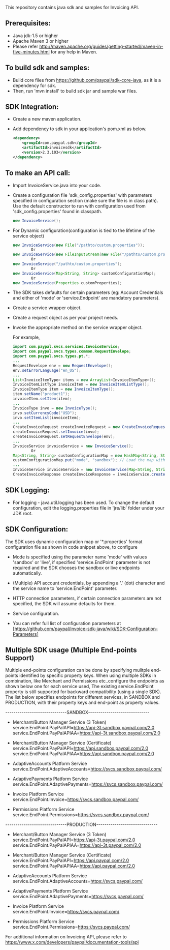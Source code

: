 This repository contains java sdk and samples for Invoicing API.

Prerequisites:
---------------
*	Java jdk-1.5 or higher
*	Apache Maven 3 or higher
*	Please refer http://maven.apache.org/guides/getting-started/maven-in-five-minutes.html for any help in Maven.

To build sdk and samples:
--------------------------
*	Build core files from https://github.com/paypal/sdk-core-java, as it is a dependency for sdk.
*	Then, run 'mvn install' to build sdk jar and sample war files.

SDK Integration:
----------------
*	Create a new maven application.

*	Add dependency to sdk in your application's pom.xml as below.

    ```xml
    <dependency>
        <groupId>com.paypal.sdk</groupId>
        <artifactId>invoicesdk</artifactId>
        <version>2.3.103</version>
    </dependency>
    ```

To make an API call:
--------------------		
*	Import InvoiceService.java into your code.
		
*	Create a configuration file 'sdk_config.properties' with parameters specified in configuration section (make sure the file is in class path). Use the default constructor to run with configuration used from 'sdk_config.properties' found in classpath.
	```java
	new InvoiceService();
	```
*	For Dynamic configuration(configuration is tied to the lifetime of the service object)
	```java
	new InvoiceService(new File("/pathto/custom.properties"));
			Or
	new InvoiceService(new FileInputStream(new File("/pathto/custom.properties")));
			Or
	new InvoiceService("/pathto/custom.properties");
			Or
	new InvoiceService(Map<String, String> customConfigurationMap);
			Or
	new InvoiceService(Properties customProperties);
	```
*	The SDK takes defaults for certain parameters (eg: Account Credentials and either of 'mode' or 'service.Endpoint' are mandatory parameters).

*	Create a service wrapper object.

*	Create a request object as per your project needs. 

*	Invoke the appropriate method on the service wrapper object.

    For example,

          
    ```java
    import com.paypal.svcs.services.InvoiceService;
    import com.paypal.svcs.types.common.RequestEnvelope;
    import com.paypal.svcs.types.pt.*;
    ...
    RequestEnvelope env = new RequestEnvelope();
    env.setErrorLanguage("en_US");
    ...
    List<InvoiceItemType> items = new ArrayList<InvoiceItemType>();
    InvoiceItemListType invoiceItem = new InvoiceItemListType();
    InvoiceItemType item = new InvoiceItemType();
    item.setName("product1");
    invoiceItem.setItem(item);
    ...
    InvoiceType invo = new InvoiceType();
    invo.setCurrencyCode("USD");
    invo.setItemList(invoiceItem);
    ...
    CreateInvoiceRequest createInvoiceRequest = new CreateInvoiceRequest();
    createInvoiceRequest.setInvoice(invo);
    createInvoiceRequest.setRequestEnvelope(env);
    ...
    InvoiceService invoiceService = new InvoiceService();
			Or
    Map<String, String> customConfigurationMap = new HashMap<String, String>();
    customConfigurationMap.put("mode", "sandbox"); // Load the map with all mandatory parameters
    ...
    InvoiceService invoiceService = new InvoiceService(Map<String, String> customConfigurationMap);    
    CreateInvoiceResponse createInvoiceResponse = invoiceService.createInvoice(createInvoiceRequest,userName);
    ```

SDK Logging:
------------
*	For logging - java.util.logging has been used. To change the default configuration, edit the logging.properties file in 'jre/lib' folder under your JDK root.		  

		  
SDK Configuration:
------------------
The SDK uses dynamic configuration map or '*.properties' format configuration file as shown in code snippet above, to configure

*	Mode is specified using the parameter name 'mode' with values 'sandbox' or 'live', if specified 'service.EndPoint' parameter is not required and the SDK chooses the sandbox or live endpoints automatically.

*	(Multiple) API account credentials, by appending a '.' (dot) character and the service name to 'service.EndPoint' parameter.

*	HTTP connection parameters, if certain connection parameters are not specified, the SDK will assume defaults for them.

*	Service configuration.

*   You can refer full list of configuration parameters at [https://github.com/paypal/invoice-sdk-java/wiki/SDK-Configuration-Parameters]

Multiple SDK usage (Multiple End-points Support)
---------------------------
Multiple end-points configuration can be done by specifying mulitple end-points identified by specific property keys. 
When using multiple SDKs in combination, like Merchant and Permissions etc..configure the endpoints as shown below 
one for each service used, The existing service.EndPoint property is still supported for backward compatibility (using 
a single SDK). The list below specifies endpoints for different services, in SANDBOX and PRODUCTION, with their 
property keys and end-point as property values.

------------------------------SANDBOX------------------------------  
* Merchant/Button Manager Service (3 Token)  
service.EndPoint.PayPalAPI=https://api-3t.sandbox.paypal.com/2.0  
service.EndPoint.PayPalAPIAA=https://api-3t.sandbox.paypal.com/2.0  

* Merchant/Button Manager Service (Certificate)  
service.EndPoint.PayPalAPI=https://api.sandbox.paypal.com/2.0  
service.EndPoint.PayPalAPIAA=https://api.sandbox.paypal.com/2.0  

* AdaptiveAccounts Platform Service  
service.EndPoint.AdaptiveAccounts=https://svcs.sandbox.paypal.com/  

* AdaptivePayments Platform Service  
service.EndPoint.AdaptivePayments=https://svcs.sandbox.paypal.com/  

* Invoice Platform Service  
service.EndPoint.Invoice=https://svcs.sandbox.paypal.com/  

* Permissions Platform Service  
service.EndPoint.Permissions=https://svcs.sandbox.paypal.com/  

------------------------------PRODUCTION------------------------------  
* Merchant/Button Manager Service (3 Token)  
service.EndPoint.PayPalAPI=https://api-3t.paypal.com/2.0  
service.EndPoint.PayPalAPIAA=https://api-3t.paypal.com/2.0  

* Merchant/Button Manager Service (Certificate)  
service.EndPoint.PayPalAPI=https://api.paypal.com/2.0  
service.EndPoint.PayPalAPIAA=https://api.paypal.com/2.0  

* AdaptiveAccounts Platform Service  
service.EndPoint.AdaptiveAccounts=https://svcs.paypal.com/  

* AdaptivePayments Platform Service  
service.EndPoint.AdaptivePayments=https://svcs.paypal.com/  

* Invoice Platform Service  
service.EndPoint.Invoice=https://svcs.paypal.com/  

* Permissions Platform Service  
service.EndPoint.Permissions=https://svcs.paypal.com/  

For additional information on Invoicing API, please refer to https://www.x.com/developers/paypal/documentation-tools/api
